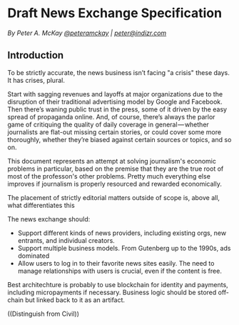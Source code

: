 


# Draft News Exchange Specification

<em>By Peter A. McKay
<a href="https://twitter.com/peteramckay">@peteramckay</a> | <a href="mailto:peter@indizr.com">peter@indizr.com</a></em>


<div style="page-break-after: always;"></div>


## Introduction

To be strictly accurate, the news business isn’t facing "a crisis" these days. It has crises, plural.

Start with sagging revenues and layoffs at major organizations due to the disruption of their traditional advertising model by Google and Facebook. Then there’s waning public trust in the press, some of it driven by the easy spread of propaganda online. And, of course, there’s always the parlor game of critiquing the quality of daily coverage in general — whether journalists are flat-out missing certain stories, or could cover some more thoroughly, whether they’re biased against certain sources or topics, and so on.

This document represents an attempt at solving journalism's economic problems in particular, based on the premise that they are the true root of most of the professon's other problems. Pretty much everything else improves if journalism is properly resourced and rewarded economically.

The placement of strictly editorial matters outside of scope is, above all, what differentiates this 

The news exchange should:

- Support different kinds of news providers, including existing orgs, new entrants, and individual creators.
- Support multiple business models. From Gutenberg up to the 1990s, ads dominated 
- Allow users to log in to their favorite news sites easily. The need to manage relationships with users is crucial, even if the content is free.

Best architechture is probably to use blockchain for identity and payments, including micropayments if necessary. Business logic should be stored off-chain but linked back to it as an artifact.


((Distinguish from Civil))

